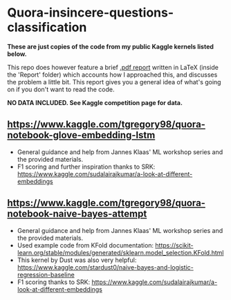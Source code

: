 # **Quora-insincere-questions-classification**
**These are just copies of the code from my public Kaggle kernels listed below.**

This repo does however feature a brief [.pdf report](https://github.com/tgregory98/Quora-insincere-questions-classification/blob/master/Report/Report.pdf) written in LaTeX (inside the 'Report' folder) which accounts how I approached this, and discusses the problem a little bit. This report gives you a general idea of what's going on if you don't want to read the code.

**NO DATA INCLUDED. See Kaggle competition page for data.**

## https://www.kaggle.com/tgregory98/quora-notebook-glove-embedding-lstm

- General guidance and help from Jannes Klaas' ML workshop series and the provided materials.
- F1 scoring and further inspiration thanks to SRK: https://www.kaggle.com/sudalairajkumar/a-look-at-different-embeddings

## https://www.kaggle.com/tgregory98/quora-notebook-naive-bayes-attempt

- General guidance and help from Jannes Klaas' ML workshop series and the provided materials.
- Used example code from KFold documentation: https://scikit-learn.org/stable/modules/generated/sklearn.model_selection.KFold.html
- This kernel by Dust was also very helpful: https://www.kaggle.com/stardust0/naive-bayes-and-logistic-regression-baseline
- F1 scoring thanks to SRK: https://www.kaggle.com/sudalairajkumar/a-look-at-different-embeddings
